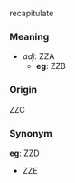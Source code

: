 recapitulate
### Meaning
+ _adj_: ZZA
    + __eg__: ZZB

### Origin

ZZC

### Synonym

__eg__: ZZD

+ ZZE


